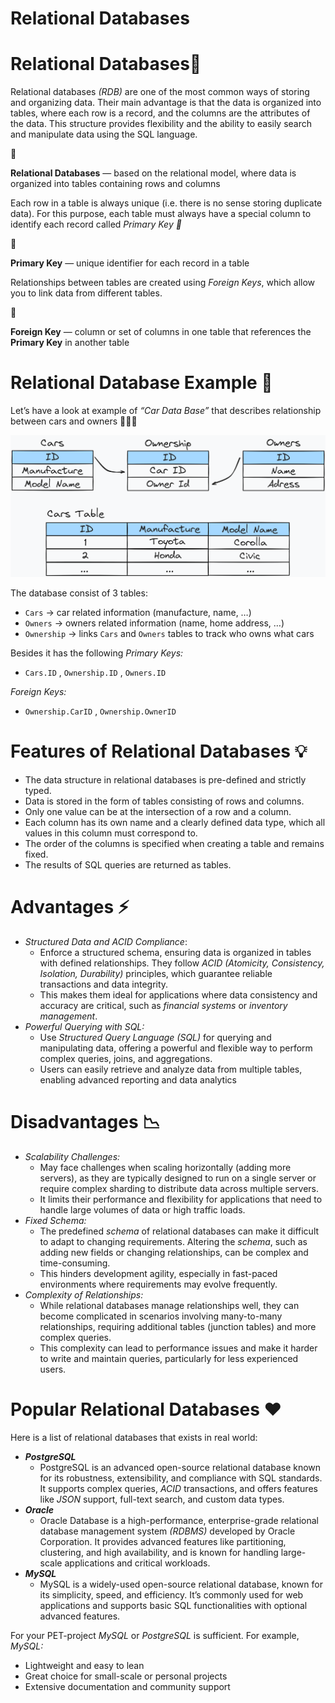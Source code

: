 # Relational Databases

# Relational Databases🔗

Relational databases *(RDB)* are one of the most common ways of storing and organizing data. Their main advantage is that the data is organized into tables, where each row is a record, and the columns are the attributes of the data. This structure provides flexibility and the ability to easily search and manipulate data using the SQL language.

<aside>
📖

**Relational Databases** — based on the relational model, where data is organized into tables containing rows and columns

</aside>

Each row in a table is always unique (i.e. there is no sense storing duplicate data). For this purpose, each table must always have a special column to identify each record called *Primary Key 🔑* 

<aside>
📖

**Primary Key** — unique identifier for each record in a table

</aside>

Relationships between tables are created using *Foreign Keys*, which allow you to link data from different tables.

<aside>
📖

**Foreign Key** — column or set of columns in one table that references the **Primary Key** in another table

</aside>

# Relational Database Example 🧪

Let’s have a look at example of *“Car Data Base”* that describes relationship between cars and owners 🚗👨‍💼

![relational-db](img/relational-db.png)

The database consist of 3 tables:

- `Cars` → car related information (manufacture, name, …)
- `Owners` → owners related information (name, home address, …)
- `Ownership` → links `Cars` and `Owners` tables to track who owns what cars

Besides it has the following *Primary Keys:*

- `Cars.ID` , `Ownership.ID` , `Owners.ID`

*Foreign Keys:*

- `Ownership.CarID` , `Ownership.OwnerID`

# Features of Relational Databases 💡

- The data structure in relational databases is pre-defined and strictly typed.
- Data is stored in the form of tables consisting of rows and columns.
- Only one value can be at the intersection of a row and a column.
- Each column has its own name and a clearly defined data type, which all values in this column must correspond to.
- The order of the columns is specified when creating a table and remains fixed.
- The results of SQL queries are returned as tables.

# Advantages ⚡

- *Structured Data and ACID Compliance*:
    - Enforce a structured schema, ensuring data is organized in tables with defined relationships. They follow *ACID (Atomicity, Consistency, Isolation, Durability)* principles, which guarantee reliable transactions and data integrity.
    - This makes them ideal for applications where data consistency and accuracy are critical, such as *financial systems* or *inventory management*.
- *Powerful Querying with SQL:*
    - Use *Structured Query Language (SQL)* for querying and manipulating data, offering a powerful and flexible way to perform complex queries, joins, and aggregations.
    - Users can easily retrieve and analyze data from multiple tables, enabling advanced reporting and data analytics

# Disadvantages 📉

- *Scalability Challenges:*
    - May face challenges when scaling horizontally (adding more servers), as they are typically designed to run on a single server or require complex sharding to distribute data across multiple servers.
    - It limits their performance and flexibility for applications that need to handle large volumes of data or high traffic loads.
- *Fixed Schema:*
    - The predefined *schema* of relational databases can make it difficult to adapt to changing requirements. Altering the *schema*, such as adding new fields or changing relationships, can be complex and time-consuming.
    - This hinders development agility, especially in fast-paced environments where requirements may evolve frequently.
- *Complexity of Relationships:*
    - While relational databases manage relationships well, they can become complicated in scenarios involving many-to-many relationships, requiring additional tables (junction tables) and more complex queries.
    - This complexity can lead to performance issues and make it harder to write and maintain queries, particularly for less experienced users.

# Popular Relational Databases ❤️

Here is a list of relational databases that exists in real world:

- ***PostgreSQL***
    - PostgreSQL is an advanced open-source relational database known for its robustness, extensibility, and compliance with SQL standards. It supports complex queries, *ACID* transactions, and offers features like *JSON* support, full-text search, and custom data types.
- ***Oracle***
    - Oracle Database is a high-performance, enterprise-grade relational database management system *(RDBMS)* developed by Oracle Corporation. It provides advanced features like partitioning, clustering, and high availability, and is known for handling large-scale applications and critical workloads.
- ***MySQL***
    - MySQL is a widely-used open-source relational database, known for its simplicity, speed, and efficiency. It’s commonly used for web applications and supports basic SQL functionalities with optional advanced features.

For your PET-project *MySQL* or *PostgreSQL* is sufficient. For example, *MySQL:*

- Lightweight and easy to lean
- Great choice for small-scale or personal projects
- Extensive documentation and community support